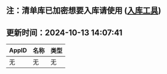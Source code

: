 ## 注：清单库已加密想要入库请使用 ([入库工具](https://github.com/BlankTMing/ManifestAutoUpdate/releases))

## 更新时间：2024-10-13 14:07:41
| AppID | 名称 | 类型  |
| :-------------------- | :----------------------------- | :----------- |
| 无 | 无 | 无 |
